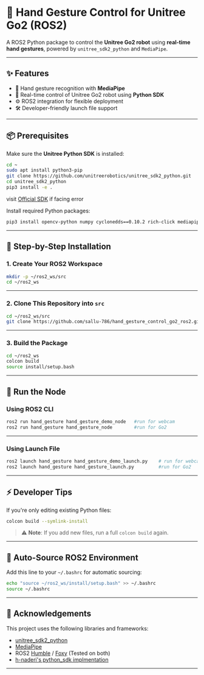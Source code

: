 # 🤖 Hand Gesture Control for Unitree Go2 (ROS2)

A ROS2 Python package to control the **Unitree Go2 robot** using **real-time hand gestures**, powered by `unitree_sdk2_python` and `MediaPipe`.

---

## ✨ Features

- 🤚 Hand gesture recognition with **MediaPipe**
- 🐾 Real-time control of Unitree Go2 robot using **Python SDK**
- ⚙️ ROS2 integration for flexible deployment
- 🛠️ Developer-friendly launch file support

---

## 📦 Prerequisites

Make sure the **Unitree Python SDK** is installed:

```bash
cd ~
sudo apt install python3-pip
git clone https://github.com/unitreerobotics/unitree_sdk2_python.git
cd unitree_sdk2_python
pip3 install -e .  
```
visit [Official SDK](https://github.com/unitreerobotics/unitree_sdk2_python.git)  if facing error



Install required Python packages:

```bash
pip3 install opencv-python numpy cyclonedds==0.10.2 rich-click mediapipe
```

---

## 🧰 Step-by-Step Installation

### 1. Create Your ROS2 Workspace

```bash
mkdir -p ~/ros2_ws/src
cd ~/ros2_ws
```

---

### 2. Clone This Repository into `src`

```bash
cd ~/ros2_ws/src
git clone https://github.com/sallu-786/hand_gesture_control_go2_ros2.git
```

---

### 3. Build the Package

```bash
cd ~/ros2_ws
colcon build
source install/setup.bash
```

---

## 🚀 Run the Node

### Using ROS2 CLI

```bash
ros2 run hand_gesture hand_gesture_demo_node   #run for webcam
ros2 run hand_gesture hand_gesture_node        #run for Go2
```

---

### Using Launch File

```bash
ros2 launch hand_gesture hand_gesture_demo_launch.py    # run for webcam
ros2 launch hand_gesture hand_gesture_launch.py         #run for Go2
```

---

## ⚡ Developer Tips

If you're only editing existing Python files:

```bash
colcon build --symlink-install
```

> ⚠️ **Note**: If you add new files, run a full `colcon build` again.

---

## 🧠 Auto-Source ROS2 Environment

Add this line to your `~/.bashrc` for automatic sourcing:

```bash
echo "source ~/ros2_ws/install/setup.bash" >> ~/.bashrc
source ~/.bashrc
```

---

## 📄 Acknowledgements

This project uses the following libraries and frameworks:

- [unitree_sdk2_python](https://github.com/unitreerobotics/unitree_sdk2_python)
- [MediaPipe](https://github.com/google/mediapipe)
- ROS2 [Humble](https://docs.ros.org/en/humble/index.html) / [Foxy](https://docs.ros.org/en/foxy/index.html) (Tested on both)
- [h-naderi's python_sdk implmentation](https://github.com/h-naderi/hand_gesture_unitree/tree/master)

---

